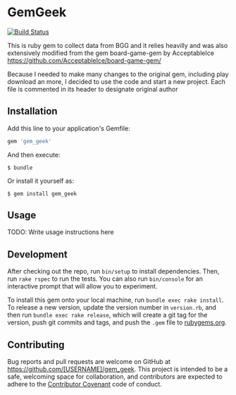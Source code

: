 # GemGeek

[![Build Status](https://travis-ci.org/hejtmy/gem_geek.svg?branch=master)](https://travis-ci.org/hejtmy/gem_geek)

This is ruby gem to collect data from BGG and it relies heavilly and was also extensively modified from the gem board-game-gem by AcceptableIce
https://github.com/AcceptableIce/board-game-gem/

Because I needed to make many changes to the original gem, including play download an more, I decided to use the code and start a new project. 
Each file is commented in its header to designate original author

## Installation

Add this line to your application's Gemfile:

```ruby
gem 'gem_geek'
```

And then execute:

    $ bundle

Or install it yourself as:

    $ gem install gem_geek

## Usage

TODO: Write usage instructions here

## Development

After checking out the repo, run `bin/setup` to install dependencies. Then, run `rake rspec` to run the tests. You can also run `bin/console` for an interactive prompt that will allow you to experiment.

To install this gem onto your local machine, run `bundle exec rake install`. To release a new version, update the version number in `version.rb`, and then run `bundle exec rake release`, which will create a git tag for the version, push git commits and tags, and push the `.gem` file to [rubygems.org](https://rubygems.org).

## Contributing

Bug reports and pull requests are welcome on GitHub at https://github.com/[USERNAME]/gem_geek. This project is intended to be a safe, welcoming space for collaboration, and contributors are expected to adhere to the [Contributor Covenant](contributor-covenant.org) code of conduct.


